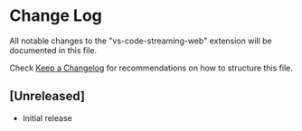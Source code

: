 # Change Log

All notable changes to the "vs-code-streaming-web" extension will be documented in this file.

Check [Keep a Changelog](http://keepachangelog.com/) for recommendations on how to structure this file.

## [Unreleased]

- Initial release